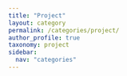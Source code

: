 ```yaml
---
title: "Project"
layout: category
permalink: /categories/project/
author_profile: true
taxonomy: project
sidebar:
  nav: "categories"
---
```

